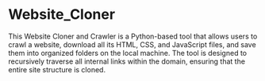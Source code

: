 # Website_Cloner
This Website Cloner and Crawler is a Python-based tool that allows users to crawl a website, download all its HTML, CSS, and JavaScript files, and save them into organized folders on the local machine. The tool is designed to recursively traverse all internal links within the domain, ensuring that the entire site structure is cloned.
